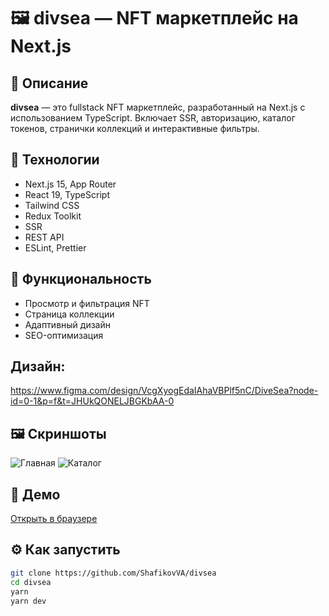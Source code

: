 # 🖼️ divsea — NFT маркетплейс на Next.js

## 📌 Описание
**divsea** — это fullstack NFT маркетплейс, разработанный на Next.js с использованием TypeScript. Включает SSR, авторизацию, каталог токенов, странички коллекций и интерактивные фильтры.

## 🚀 Технологии
- Next.js 15, App Router
- React 19, TypeScript
- Tailwind CSS
- Redux Toolkit
- SSR
- REST API
- ESLint, Prettier

## 🧩 Функциональность
- Просмотр и фильтрация NFT
- Страница коллекции
- Адаптивный дизайн
- SEO-оптимизация

## Дизайн:
https://www.figma.com/design/VcgXyogEdaIAhaVBPlf5nC/DiveSea?node-id=0-1&p=f&t=JHUkQONELJBGKbAA-0

## 🖼️ Скриншоты
![Главная](public/screenshot-main.jpg)
![Каталог](public/screenshot-collection.jpg)

## 🔗 Демо
[Открыть в браузере](https://divsea.vercel.app)

## ⚙️ Как запустить
```bash
git clone https://github.com/ShafikovVA/divsea
cd divsea
yarn
yarn dev
